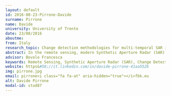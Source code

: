 ```yaml
---
layout: default 
id: 2016-08-23-Pirrone-Davide
surname: Pirrone
name: Davide
university: University of Trento
date: 23/08/2016
aboutme: 
from: Italy
research_topic: Change detection methodologies for multi-temporal SAR images
abstract: In the remote sensing, modern Synthetic Aperture Radar (SAR) systems have capabilities of acquiring data raising spatial resolution to sub-meter level and/or controlling the wave polarization of both transmitted and received waves. These represent a powerful tool for the multi-temporal analysis of changes in natural and urban areas. If we consider urban areas, SAR image potential in the analysis of small changes (i.e., smaller than the building size) is not fully exploited yet. These changes are associated to specific patterns of amplitude backscattering variation, if we consider same polarization for the incident and the scattered wave; or other parameter, if we consider data with multiple polarization. Thus, my research activity aims at developing backscattering models for changes affecting parts of the buildings (i.e., the roof or one of the façades) It also aims at designing novel advanced methodologies for the detection of changes in multi-temporal SAR images, which exploits the information from the higher level of detail and the different combinations of wave polarization.
advisor: Bovolo Francesca
keywords: Remote Sensing, Synthetic Aperture Radar (SAR), Change Detection, Multi-temporal image analysis, Image Processing
website: https&#58;//it.linkedin.com/in/davide-pirrone-41aa552b
img: pirrone.jpg
email: pirrone<i class="fa fa-at" aria-hidden="true"></i>fbk.eu
alt: Davide Pirrone
modal-id: stud87
---
```

